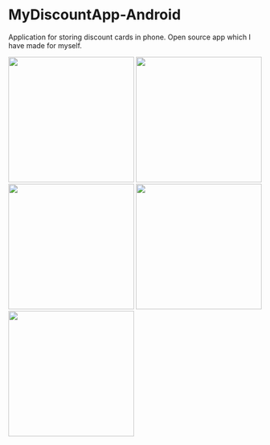 # MyDiscountApp-Android

Application for storing discount cards in phone. Open source app which I have made for myself. 

<img src="https://habrastorage.org/web/9b0/f67/0ce/9b0f670ce2a84b428460bede5e692848.jpg" width="250" /> <img src="https://habrastorage.org/web/aea/429/e01/aea429e0128942d7ba71e415960b3d68.jpg" width="250" /> <img src="https://habrastorage.org/web/f1e/14c/879/f1e14c879c304156aa99904e721e6c0e.jpg" width="250" /> <img src="https://habrastorage.org/web/add/ca4/741/addca47413d8489c9b40899797012726.jpg" width="250" /> <img src="https://habrastorage.org/web/5dd/805/d47/5dd805d4789f4fbf8823892da2f6a6af.jpg" width="250" />

